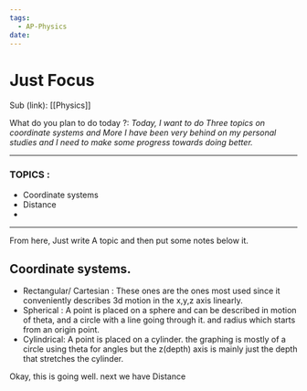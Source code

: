 ```yaml
---
tags:
  - AP-Physics
date:
---
```

# Just Focus

Sub (link): [[Physics]]

What do you plan to do today ?: *Today, I want to do Three topics on coordinate systems and More I have been very behind on my personal studies and I need to make some progress towards doing better.*

---
### TOPICS : 
* Coordinate systems
* Distance
* 
---
From here, Just write A topic and then put some notes below it. 

## Coordinate systems.
- Rectangular/ Cartesian : These ones are the ones most used since it conveniently describes 3d motion in the x,y,z axis linearly. 
- Spherical : A point is placed on a sphere and can be described in motion of theta, and a circle with a line going through it. and radius which starts from an origin point. 
- Cylindrical: A point is placed on a cylinder. the graphing is mostly of a circle using theta for angles but the z(depth) axis is mainly just the depth that stretches the cylinder.  

Okay, this is going well. next we have Distance




